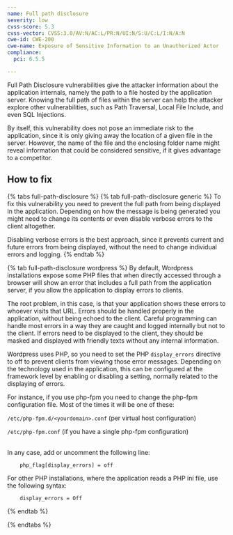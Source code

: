 ```yaml
---
name: Full path disclosure
severity: low
cvss-score: 5.3
cvss-vector: CVSS:3.0/AV:N/AC:L/PR:N/UI:N/S:U/C:L/I:N/A:N
cwe-id: CWE-200
cwe-name: Exposure of Sensitive Information to an Unauthorized Actor
compliance:
  pci: 6.5.5

---            
```


Full Path Disclosure vulnerabilities give the attacker information about the application internals, namely the path to a file hosted by the application server. Knowing the full path of files within the server can help the attacker explore other vulnerabilities, such as Path Traversal, Local File Include, and even SQL Injections.

By itself, this vulnerability does not pose an immediate risk to the application, since it is only giving away the location of a given file in the server. However, the name of the file and the enclosing folder name might reveal information that could be considered sensitive, if it gives advantage to a competitor.

## How to fix

{% tabs full-path-disclosure %}
{% tab full-path-disclosure generic %}
To fix this vulnerability you need to prevent the full path from being displayed in the application. Depending on how the message is being generated you might need to change its contents or even disable verbose errors to the client altogether.

Disabling verbose errors is the best approach, since it prevents current and future errors from being displayed, without the need to change individual errors and logging.
{% endtab %}

{% tab full-path-disclosure wordpress %}
By default, Wordpress installations expose some PHP files that when directly accessed through a browser will show an error that includes a full path from the application server, if you allow the application to display errors to clients.

The root problem, in this case, is that your application shows these errors to whoever visits that URL. 
Errors should be handled properly in the application, without being echoed to the client. Careful programming can handle most errors in a way they are caught and logged internally but not to the client. If errors need to be displayed to the client, they should be masked and displayed with friendly texts without any internal information.

Wordpress uses PHP, so you need to set the PHP `display_errors` directive to off to prevent clients from viewing those error messages.
Depending on the technology used in the application, this can be configured at the framework level by enabling or disabling a setting, normally related to the displaying of errors. 


For instance, if you use php-fpm you need to change the php-fpm configuration file. Most of the times it will be one of these:

`/etc/php-fpm.d/<yourdomain>.conf` (per virtual host configuration)

`/etc/php-fpm.conf` (if you have a single php-fpm configuration)


<br>
In any case, add or uncomment the following line:

```
    php_flag[display_errors] = off
```


For other PHP installations, where the application reads a PHP ini file, use the following syntax:

```
    display_errors = Off
```
{% endtab %}

{% endtabs %}
